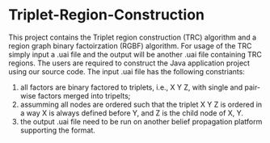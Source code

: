 # Triplet-Region-Construction
This project contains the Triplet region construction (TRC) algorithm and a region graph binary factoirzation (RGBF) algorithm.
For usage of the TRC simply input a .uai file and the output will be another .uai file containing TRC regions. 
The users are required to construct the Java application project using our source code. 
The input .uai file has the following constriants:
1. all factors are binary factored to triplets, i.e., X Y Z, with single and pair-wise factors merged into tripelts;
2. assumming all nodes are ordered such that the triplet X Y Z is ordered in a way X is always defined before Y, and Z is the child node of X, Y.
3. the output .uai file need to be run on another belief propagation platform supporting the format.
